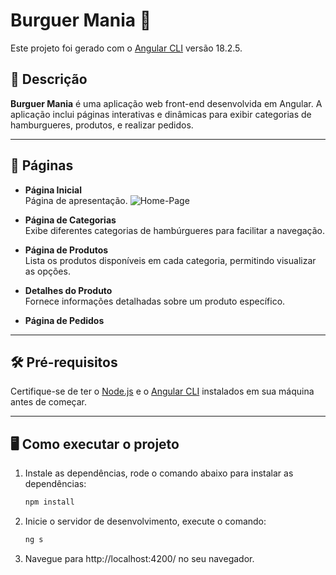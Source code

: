 # Burguer Mania 🍔

Este projeto foi gerado com o [Angular CLI](https://github.com/angular/angular-cli) versão 18.2.5.

## 📖 Descrição

**Burguer Mania** é uma aplicação web front-end desenvolvida em Angular. A aplicação inclui páginas interativas e dinâmicas para exibir categorias de hamburgueres, produtos, e realizar pedidos.

---

## 🚀 Páginas

- **Página Inicial**  
  Página de apresentação.
 ![Home-Page]([ImagesReadme/Home-Page.png](https://cdn.discordapp.com/attachments/1064597480144130159/1308895483728494592/Home-Page.png?ex=673f9b69&is=673e49e9&hm=eed1b934c040e1ae0549b129ca11d6f3e37c56a535b28a991f416a072019dbf0&))



- **Página de Categorias**  
  Exibe diferentes categorias de hambúrgueres para facilitar a navegação.

- **Página de Produtos**  
  Lista os produtos disponíveis em cada categoria, permitindo visualizar as opções.

- **Detalhes do Produto**  
  Fornece informações detalhadas sobre um produto específico.

- **Página de Pedidos**  


---

## 🛠️ Pré-requisitos

Certifique-se de ter o [Node.js](https://nodejs.org/) e o [Angular CLI](https://angular.io/cli) instalados em sua máquina antes de começar.

---

## 🖥️ Como executar o projeto

1. Instale as dependências, rode o comando abaixo para instalar as dependências:
   ```bash
   npm install

   
3. Inicie o servidor de desenvolvimento, execute o comando:
      ```bash
      ng s
      
5. Navegue para http://localhost:4200/ no seu navegador.
  

